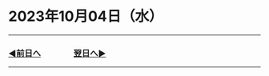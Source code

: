 # 2023年10月04日（水）

---

### [◀️前日へ](https://github.com/yuasys/chatty-journal/blob/main/2023/10/2023-10-03.md)&emsp;&emsp;&emsp;&emsp;[翌日へ▶️](https://github.com/yuasys/chatty-journal/blob/main/2023/10/2023-10-05.md)

---
